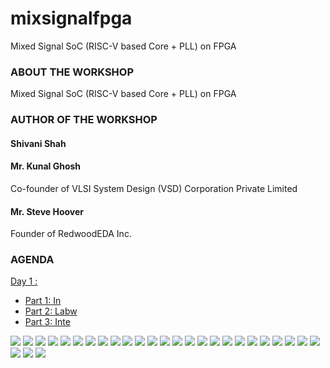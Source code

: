 # mixsignalfpga
Mixed Signal SoC (RISC-V based Core + PLL) on FPGA

### ABOUT THE WORKSHOP
Mixed Signal SoC (RISC-V based Core + PLL) on FPGA
### AUTHOR OF THE WORKSHOP
#### Shivani Shah
#### Mr. Kunal Ghosh
Co-founder of VLSI System Design (VSD) Corporation Private Limited
#### Mr. Steve Hoover
Founder of RedwoodEDA Inc.
### AGENDA
 [Day 1 : ](#Day1)
  * [Part 1: In](#Part1-Introduction-to-RISC-V-basic-keywords)
  * [Part 2: Labw](#Part2-Labwork-for-RISC-V-software-toolchain)
  * [Part 3: Inte](#Part3-Integer-number-representation)
 
![](mixfpga/mixfpga.png)
![](mixfpga/mixfpga_vfiles.png)
![](mixfpga/mixfpga_vfiles_rvmyth.png)
![](mixfpga/mixfpga_vfiles_gtkwave.png)
![](mixfpga/mixfpga_gtkwave_decimal.png)
![](mixfpga/mixfpga_gtkwave_analog.png)
![](mixfpga/mixfpga_vivado_project.png)
![](mixfpga/mixfpga_vivado_addfiles.png)
![](mixfpga/mixfpga_vivado_top_SoCv.png)
![](mixfpga/mixfpga_vivado_headerinrvmyth.png)
![](mixfpga/mixfpga_vivado_ippll.png)
![](mixfpga/mixfpga_vivado_ippllbufin.png)
![](mixfpga/mixfpga_vivado_ila.png)
![](mixfpga/mixfpga_vivado_tb.png)
![](mixfpga/mixfpga_vivado_runsimulation.png)
![](mixfpga2/mixfpga_vivado_frequencyanalog.png)
![](mixfpga2/mixfpga_vivado_constraint.png)
![](mixfpga2/mixfpga_vivado_synthesiscomplete.png)
![](mixfpga_vivado_implementationfail.png)
![](mixfpga_vivado_holdviolations.png)
![](mixfpga_vivado_holdviolationspath70.png)
![](mixfpga_vivado_holdviolationspath69.png)
![](mixfpga_vivado_constrainedited.png)
![](mixfpga2/mixfpga_vivado_implementationcomplete.png)
![](mixfpga2/mixfpga_vivado_implementationcomplete2.png)
![](mixfpga2/mixfpga_vivado_generatebitstream.png)
![](mixfpga2/mixfpga_vivado_openmanager.png)
![](mixfpga2/mixfpga_vivado_noboard.png)

